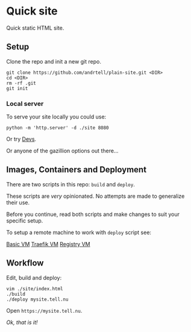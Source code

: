 # Quick site

Quick static HTML site.

## Setup

Clone the repo and init a new git repo.

```
git clone https://github.com/andrtell/plain-site.git <DIR>
cd <DIR>
rm -rf .git
git init
```

### Local server

To serve your site locally you could use:

```
python -m 'http.server' -d ./site 8080
```

Or try [Devs](https://github.com/andrtell/devs).

Or anyone of the gazillion options out there...

## Images, Containers and Deployment

There are two scripts in this repo: `build` and `deploy`.

These scripts are *very* opinionated. No attempts are made to generalize their use.

Before you continue, read both scripts and make changes to suit your specific setup.

To setup a remote machine to work with `deploy` script see:

[Basic VM](https://github.com/andrtell/basic-vm)
[Traefik VM](https://github.com/andrtell/treafik-vm)
[Registry VM](https://github.com/andrtell/registry-vm) 

## Workflow

Edit, build and deploy:

```
vim ./site/index.html
./build
./deploy mysite.tell.nu
```

Open `https://mysite.tell.nu`.

*Ok, that is it!*
